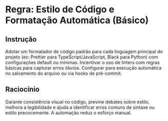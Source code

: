 # Regra: Estilo de Código e Formatação Automática (Básico)

## Instrução
Adotar um formatador de código padrão para cada linguagem principal do projeto (ex: Prettier para TypeScript/JavaScript, Black para Python) com configurações default ou mínimas. Incentivar o uso de linters com regras básicas para capturar erros óbvios. Configurar para execução automática no salvamento do arquivo ou via hooks de pré-commit.

## Raciocínio
Garante consistência visual no código, previne debates sobre estilo, melhora a legibilidade e ajuda a identificar erros comuns de sintaxe ou estilo precocemente. A automação reduz o esforço manual.
